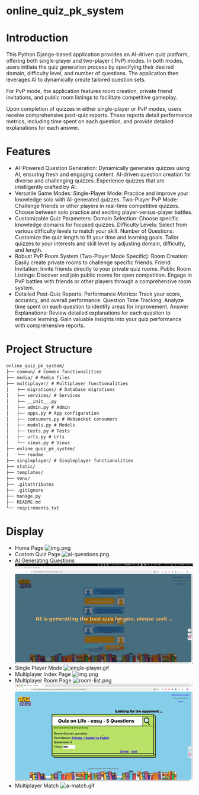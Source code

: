 # online_quiz_pk_system

# Introduction

This Python Django-based application provides an AI-driven quiz platform, offering both single-player and two-player (
PvP) modes. In both modes, users initiate the quiz generation process by specifying their desired domain, difficulty
level, and number of questions. The application then leverages AI to dynamically create tailored question sets.

For PvP mode, the application features room creation, private friend invitations, and public room listings to facilitate
competitive gameplay.

Upon completion of quizzes in either single-player or PvP modes, users receive comprehensive post-quiz reports. These
reports detail performance metrics, including time spent on each question, and provide detailed explanations for each
answer.

# Features
- AI-Powered Question Generation:
Dynamically generates quizzes using AI, ensuring fresh and engaging content.
AI-driven question creation for diverse and challenging quizzes.
Experience quizzes that are intelligently crafted by AI.
- Versatile Game Modes:
Single-Player Mode: Practice and improve your knowledge solo with AI-generated quizzes.
Two-Player PvP Mode: Challenge friends or other players in real-time competitive quizzes.
Choose between solo practice and exciting player-versus-player battles.
- Customizable Quiz Parameters:
Domain Selection: Choose specific knowledge domains for focused quizzes.
Difficulty Levels: Select from various difficulty levels to match your skill.
Number of Questions: Customize the quiz length to fit your time and learning goals.
Tailor quizzes to your interests and skill level by adjusting domain, difficulty, and length.
- Robust PvP Room System (Two-Player Mode Specific):
Room Creation: Easily create private rooms to challenge specific friends.
Friend Invitation: Invite friends directly to your private quiz rooms.
Public Room Listings: Discover and join public rooms for open competition.
Engage in PvP battles with friends or other players through a comprehensive room system.
- Detailed Post-Quiz Reports:
Performance Metrics: Track your score, accuracy, and overall performance.
Question Time Tracking: Analyze time spent on each question to identify areas for improvement.
Answer Explanations: Review detailed explanations for each question to enhance learning.
Gain valuable insights into your quiz performance with comprehensive reports.

# Project Structure
``` 
online_quiz_pk_system/
├── common/ # Common functionalities
├── media/ # Media files
├── multiplayer/ # Multiplayer functionalities
│   ├── migrations/ # Database migrations
│   ├── services/ # Services
│   ├── __init__.py  
│   ├── admin.py # Admin
│   ├── apps.py # App configuration
│   ├── consumers.py # Websocket consumers
│   ├── models.py # Models
│   ├── tests.py # Tests
│   ├── urls.py # Urls
│   └── views.py # Views
├── online_quiz_pk_system/
│   └── readme
├── singleplayer/ # Singleplayer functionalities
├── static/
├── templates/
├── venv/
├── .gitattributes
├── .gitignore
├── manage.py
├── README.md
└── requirements.txt
```

# Display
- Home Page
![img.png](readme/index.png)
- Custom Quiz Page
![ai-questions.png](readme/ai-questions.png)
- AI Generating Questions
![AI-generating.gif](readme/AI-generating.gif)
- Single Player Mode
![single-player.gif](readme/single.gif)
- Multiplayer Index Page
![img.png](readme/multiplayer-index.png)
- Multiplayer Room Page
![room-list.png](readme/room-list.png)
![room.gif](readme/room.gif)
- Multiplayer Match
![a-match.gif](readme/a-match.gif)
